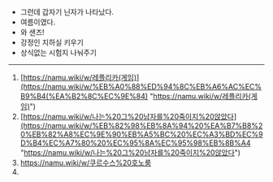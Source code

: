 - 그런데 갑자기 닌자가 나타났다.
- 여름이였다.
- 와 샌즈!
- 강정인 지하실 키우기
- 상식없는 시험지 나눠주기

---
1. [https://namu.wiki/w/레플리카(게임)](https://namu.wiki/w/%EB%A0%88%ED%94%8C%EB%A6%AC%EC%B9%B4(%EA%B2%8C%EC%9E%84) "https://namu.wiki/w/레플리카(게임)")
2. [https://namu.wiki/w/나는%20그%20남자를%20죽이지%20않았다](https://namu.wiki/w/%EB%82%98%EB%8A%94%20%EA%B7%B8%20%EB%82%A8%EC%9E%90%EB%A5%BC%20%EC%A3%BD%EC%9D%B4%EC%A7%80%20%EC%95%8A%EC%95%98%EB%8B%A4 "https://namu.wiki/w/나는%20그%20남자를%20죽이지%20않았다")
3. https://namu.wiki/w/쿠르수스%20호노룸
4. 